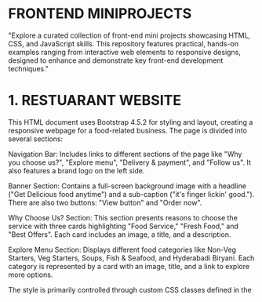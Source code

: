 # FRONTEND MINIPROJECTS
"Explore a curated collection of front-end mini projects showcasing HTML, CSS, and JavaScript skills. This repository features practical, hands-on examples ranging from interactive web elements to responsive designs, designed to enhance and demonstrate key front-end development techniques."

# 1.  RESTUARANT WEBSITE
This HTML document uses Bootstrap 4.5.2 for styling and layout, creating a responsive webpage for a food-related business. The page is divided into several sections:

Navigation Bar: Includes links to different sections of the page like "Why you choose us?", "Explore menu", "Delivery & payment", and "Follow us". It also features a brand logo on the left side.

Banner Section: Contains a full-screen background image with a headline ("Get Delicious food anytime") and a sub-caption ("it's finger lickin' good."). There are also two buttons: "View button" and "Order now".

Why Choose Us? Section: This section presents reasons to choose the service with three cards highlighting "Food Service," "Fresh Food," and "Best Offers". Each card includes an image, a title, and a description.

Explore Menu Section: Displays different food categories like Non-Veg Starters, Veg Starters, Soups, Fish & Seafood, and Hyderabadi Biryani. Each category is represented by a card with an image, title, and a link to explore more options.

The style is primarily controlled through custom CSS classes defined in the <style> block. The page is designed to be visually appealing with a modern layout and a focus on responsive design, ensuring it looks good on various devices.


# 2.  ECOMMERCE WEBSITE
Building an E-Commerce Static Front-End Website Using HTML and CSS
In today's digital age, creating a compelling and user-friendly e-commerce website is essential for any business looking to thrive online. For this project, I developed a static front-end e-commerce website using HTML and CSS. This approach allowed me to focus on the core aspects of web design and user interface without the complexities of server-side programming or dynamic content generation. Below, I’ll walk you through the key elements of the project, including the design process, features, and technologies used.

Project Overview
The objective of this project was to design a visually appealing and functional static e-commerce website that showcases products, facilitates user navigation, and enhances the overall shopping experience. While the website is static, it simulates the essential features of a full-fledged e-commerce site, including product listings, a shopping cart, and a checkout process.

Design and Development Process
Planning and Wireframing

The initial phase involved planning the website’s structure and layout. I created wireframes to outline the essential components of the site, including the homepage, product pages, and shopping cart. These wireframes served as a blueprint for the design and ensured that all key elements were included in the final design.

HTML Structure

Using HTML, I built the foundational structure of the website. The HTML code defines the layout and content of the site, including headings, paragraphs, images, and links. I organized the content into semantic sections to enhance readability and maintainability. Key HTML elements included:

Header: Contains the site logo, navigation menu, and search bar.
Homepage: Features a hero section with promotional banners, product categories, and featured products.
Product Pages: Display individual product details, including images, descriptions, prices, and “Add to Cart” buttons.
Shopping Cart: Shows a summary of selected items, their quantities, and total price.
Footer: Includes additional navigation links, contact information, and social media icons.
CSS Styling

CSS was used to style the HTML elements and create a visually appealing design. I focused on achieving a clean and modern look that aligns with contemporary e-commerce trends. The key CSS aspects included:

Layout and Positioning: Utilized CSS Flexbox and Grid to create responsive and adaptive layouts. This ensures that the website looks great on all devices, from desktops to mobile phones.
Typography: Chose modern and legible fonts to enhance readability and create a professional appearance.
Color Scheme: Selected a cohesive color palette that reflects the brand’s identity and creates a pleasant visual experience.
Buttons and Links: Styled interactive elements such as buttons and links to be visually distinct and user-friendly. Hover effects were added to improve interactivity.
Product Images: Ensured that product images are responsive and properly aligned to maintain consistency across different screen sizes.
Responsive Design

To ensure that the website is accessible and functional on various devices, I implemented responsive design principles using CSS media queries. This approach allows the site to adapt to different screen sizes and orientations, providing an optimal viewing experience for users.

Testing and Optimization

Thorough testing was conducted to identify and resolve any issues related to layout, functionality, or performance. I tested the website on multiple devices and browsers to ensure compatibility and responsiveness. Additionally, I optimized the site’s performance by minimizing CSS file sizes and optimizing images to reduce load times.

Key Features
Homepage Design

The homepage serves as the entry point to the site and is designed to capture users’ attention with visually appealing elements. It includes a hero section with high-quality images and promotional banners that highlight current sales or new arrivals. Below the hero section, users can browse product categories and view featured products.

Product Listings

Each product page displays detailed information about individual products, including high-resolution images, descriptions, prices, and customer reviews. The “Add to Cart” button allows users to easily add items to their shopping cart.

Shopping Cart

The shopping cart provides users with an overview of their selected items, including product names, quantities, prices, and the total amount. Users can modify quantities or remove items from the cart before proceeding to the checkout process.

Navigation and Usability

The navigation menu is designed to be intuitive and user-friendly, providing easy access to key sections of the site, such as product categories, the shopping cart, and user account settings. The search bar allows users to quickly find specific products.

Footer Information

The footer includes essential information such as contact details, additional navigation links, and social media icons. This ensures that users have access to important information and can connect with the brand through various channels.

Conclusion
Developing this static e-commerce website using HTML and CSS has been an enriching experience, allowing me to apply my front-end development skills in a practical context. The project highlights the importance of a well-structured layout, responsive design, and user-friendly interface in creating an effective online shopping experience.

While this website is static, the principles and techniques applied can be extended to dynamic e-commerce sites with additional functionality and back-end integration. The skills acquired through this project will serve as a foundation for future development endeavors and contribute to my growth as a front-end developer.

# 3.  LIGHT SWITCH ON-OFF WEBSITE
The core functionality of this web page is to simulate a light switch that toggles a light bulb on and off, along with a corresponding visual change to a cat image. Below is a detailed description of the key components and functionality:

HTML Structure
The HTML structure begins with the necessary <head> tags, where external stylesheets and scripts are linked. These include Bootstrap’s CSS and JavaScript, jQuery, and Popper.js, which are essential for responsive design and user interaction.

The <body> of the document contains the primary content and styling information. A <style> tag within the body defines custom CSS for the webpage, setting the tone for the dark background (dark-bg class) and designing elements like buttons and images.

CSS Styling
Custom CSS is employed to style various elements such as:

Background and Layout: The .dark-bg class provides a dark background color for the page, enhancing the visual contrast with the bright bulb and cat images.
Images: The .bulb-image and .cat-image classes define specific widths for the images displayed on the page, ensuring they are consistently sized.
Switch Board: The .switch-board class defines the background color, size, and padding for the switch panel, which houses the buttons and status message. This panel has rounded corners for a modern look.
Buttons: The buttons are styled with specific dimensions, colors, and fonts. The on-switch and off-switch classes ensure that the buttons are easily distinguishable, with color changes that signify their active status.
JavaScript Functionality
The interactivity of the webpage is managed through JavaScript functions that respond to user actions:

Switch Off (switchOff function):

Changes the bulb image to depict a bulb that is turned off.
Updates the cat image to show the cat with closed eyes, indicating a response to the light being turned off.
Changes the text of the switch status to "Switched Off."
Modifies the background color of the buttons, making the "OFF" button appear active (light grey) and the "ON" button appear ready to be clicked (green).
Switch On (switchOn function):

Changes the bulb image back to one that shows the bulb turned on.
Restores the original cat image with open eyes, indicating that the light is on.
Updates the switch status text to "Switched On."
Alters the button colors, making the "ON" button appear active (light grey) and the "OFF" button appear inactive (red).
Interaction and User Experience
When the user clicks the "ON" or "OFF" buttons, the JavaScript functions execute and update the content dynamically, providing immediate visual feedback. The button colors and images change, giving a sense of control over the simulated light bulb, and the text content updates to reflect the current state of the bulb.

External Resources
The code references images hosted on a cloud platform for the bulb and cat visuals. These images change based on the user's interactions with the switches.

Conclusion
Overall, the code demonstrates an effective use of HTML, CSS, and JavaScript to create an interactive web page that responds to user input. Bootstrap enhances the visual appeal and responsiveness of the design, while the custom JavaScript ensures the webpage is engaging and dynamic. This code could serve as a learning example for beginners or as a basis for more complex interactive web applications.

# 4. COLOR PICKER

HTML Structure
The HTML document begins with the <!DOCTYPE html> declaration, which defines the document type and version. The html tag encapsulates the entire document, which includes two main sections: the head and the body.

Head Section
The head section contains links to external resources:

Bootstrap CSS: A link to the Bootstrap framework’s CSS file is provided via a CDN (Content Delivery Network). Bootstrap is a popular CSS framework that offers pre-designed components and styles to ensure a responsive and consistent design across devices.

jQuery and Bootstrap JS: The section includes jQuery and Bootstrap's JavaScript files, which are also loaded via CDN. These scripts provide functionality for dynamic behavior and interactivity. jQuery is a widely used JavaScript library that simplifies DOM manipulation, event handling, and AJAX interactions. Bootstrap’s JavaScript components require jQuery to function.

Body Section
The body of the document contains a style block with custom CSS and the main content wrapped within the container div.

Custom CSS
.bg: A class defining a white background and full viewport height (100vh) for the main content section.
.heading: Sets the font family to "Roboto" for the heading element.
.button1, .button2, .button3, .button4: These classes define the style for the four buttons, including padding, border-radius, background colors, and text colors. Each button has a different background color corresponding to the color it will apply when clicked.
.color-para-bg: Defines the background color as black with white text, rounded corners, and bold, medium-sized text for the paragraph that displays the selected background color.
.span-color: A class that sets the text color to a light blue shade.
Main Content
The content is wrapped inside a container div that uses Bootstrap's grid system. The layout centers the main content horizontally on the page using two col classes, with the central column occupying six out of twelve grid spaces (col-lg-6).

Heading: A centered heading with the text "Color Picker" styled by the .heading class.
Buttons: Four buttons are displayed below the heading. Each button has an onclick event that triggers a corresponding JavaScript function to change the background color.
Paragraph: Below the buttons, a paragraph displays the current background color. The paragraph uses the .color-para-bg class for styling, and the color code is displayed inside a span element with the id of "spanName".
JavaScript
The script is linked externally and contains four functions—buttn1(), buttn2(), buttn3(), and buttn4()—each corresponding to a button.

Event Handling: When a button is clicked, its respective function is triggered.
DOM Manipulation: The background color of the div with the id "background" is changed, and the color code is updated in the span element with the id "spanName".
Each function updates the backgroundColor of the bg element and the textContent of the spanName element to match the selected color.

Conclusion
This code provides a clean and straightforward user interface where users can interactively change the background color of a webpage section by clicking on buttons. The use of Bootstrap ensures that the design is responsive, while custom CSS and JavaScript enable the interactive functionality.

